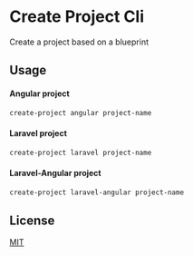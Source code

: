 
# Create Project Cli

Create a project based on a blueprint


## Usage

#### Angular project

```bash
create-project angular project-name
```

#### Laravel project

```bash
create-project laravel project-name
```

#### Laravel-Angular project

```bash
create-project laravel-angular project-name
```
## License

[MIT](https://choosealicense.com/licenses/mit/)
